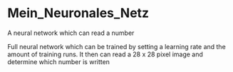 # Mein_Neuronales_Netz
A neural network which can read a number 

Full neural network which can be trained by setting a learning rate and the amount of training runs.
It then can read a 28 x 28 pixel image and determine which number is written
